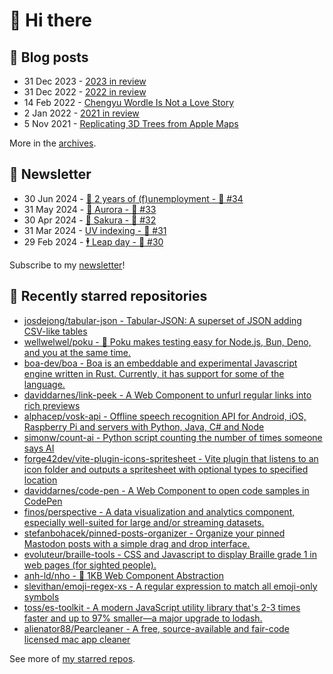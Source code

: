 # 👋 Hi there

## 📝 Blog posts

<!-- feed start -->
- 31 Dec 2023 - [2023 in review](https://cheeaun.com/blog/2023/12/2023-in-review/)
- 31 Dec 2022 - [2022 in review](https://cheeaun.com/blog/2022/12/2022-in-review/)
- 14 Feb 2022 - [Chengyu Wordle Is Not a Love Story](https://cheeaun.com/blog/2022/02/chengyu-wordle-is-not-a-love-story/)
- 2 Jan 2022 - [2021 in review](https://cheeaun.com/blog/2022/01/2021-in-review/)
- 5 Nov 2021 - [Replicating 3D Trees from Apple Maps](https://cheeaun.com/blog/2021/11/replicating-3d-trees-apple-maps/)
<!-- feed end -->

More in the [archives](https://cheeaun.com/blog/archives/).

## 📰 Newsletter

<!-- newsletter start -->
- 30 Jun 2024 - [🎂 2 years of (f)unemployment - 🥫 #34](https://cheeaun.substack.com/p/2-years-of-funemployment-34)
- 31 May 2024 - [🌌 Aurora - 🥫 #33](https://cheeaun.substack.com/p/aurora-33)
- 30 Apr 2024 - [🌸 Sakura - 🥫 #32](https://cheeaun.substack.com/p/sakura-32)
- 31 Mar 2024 - [UV indexing - 🥫 #31](https://cheeaun.substack.com/p/uv-indexing-31)
- 29 Feb 2024 - [🕴️ Leap day - 🥫 #30](https://cheeaun.substack.com/p/leap-day-30)
<!-- newsletter end -->

Subscribe to my [newsletter](https://cheeaun.substack.com/)!

## 🌟 Recently starred repositories

<!-- starred repos start -->
- [josdejong/tabular-json - Tabular-JSON: A superset of JSON adding CSV-like tables](https://github.com/josdejong/tabular-json)
- [wellwelwel/poku - 🐷 Poku makes testing easy for Node.js, Bun, Deno, and you at the same time.](https://github.com/wellwelwel/poku)
- [boa-dev/boa - Boa is an embeddable and experimental Javascript engine written in Rust. Currently, it has support for some of the language.](https://github.com/boa-dev/boa)
- [daviddarnes/link-peek - A Web Component to unfurl regular links into rich previews](https://github.com/daviddarnes/link-peek)
- [alphacep/vosk-api - Offline speech recognition API for Android, iOS, Raspberry Pi and servers with Python, Java, C# and Node](https://github.com/alphacep/vosk-api)
- [simonw/count-ai - Python script counting the number of times someone says AI](https://github.com/simonw/count-ai)
- [forge42dev/vite-plugin-icons-spritesheet - Vite plugin that listens to an icon folder and outputs a spritesheet with optional types to specified location](https://github.com/forge42dev/vite-plugin-icons-spritesheet)
- [daviddarnes/code-pen - A Web Component to open code samples in CodePen](https://github.com/daviddarnes/code-pen)
- [finos/perspective - A data visualization and analytics component, especially well-suited for large and/or streaming datasets.](https://github.com/finos/perspective)
- [stefanbohacek/pinned-posts-organizer - Organize your pinned Mastodon posts with a simple drag and drop interface.](https://github.com/stefanbohacek/pinned-posts-organizer)
- [evoluteur/braille-tools - CSS and Javascript to display Braille grade 1 in web pages (for sighted people).](https://github.com/evoluteur/braille-tools)
- [anh-ld/nho - 📌 1KB Web Component Abstraction](https://github.com/anh-ld/nho)
- [slevithan/emoji-regex-xs - A regular expression to match all emoji-only symbols](https://github.com/slevithan/emoji-regex-xs)
- [toss/es-toolkit - A modern JavaScript utility library that's 2-3 times faster and up to 97% smaller—a major upgrade to lodash.](https://github.com/toss/es-toolkit)
- [alienator88/Pearcleaner - A free, source-available and fair-code licensed mac app cleaner](https://github.com/alienator88/Pearcleaner)
<!-- starred repos end -->

See more of [my starred repos](https://github.com/stars/cheeaun/).
